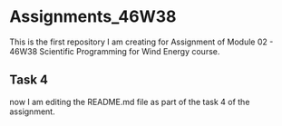 # Assignments_46W38
This is the first repository I am creating for Assignment of Module 02 - 46W38 Scientific Programming for Wind Energy course.

## Task 4
now I am editing the README.md file as part of the task 4 of the assignment.
